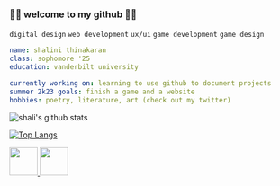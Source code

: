 ### 🪸🫧 welcome to my github 🫧🪸
`digital design` `web development` `ux/ui` `game development` `game design`

```yaml
name: shalini thinakaran
class: sophomore '25
education: vanderbilt university

currently working on: learning to use github to document projects
summer 2k23 goals: finish a game and a website 
hobbies: poetry, literature, art (check out my twitter)
```

![shali's github stats](https://github-readme-stats.vercel.app/api?username=shalinialisha&count_private=true&theme=cobalt&bg_color=00000000)

[![Top Langs](https://github-readme-stats.vercel.app/api/top-langs/?username=shalinialisha&theme=cobalt&bg_color=00000000)](https://github.com/anuraghazra/github-readme-stats)


<a href="https://twitter.com/shalisgallery?s=11">
  <img height="50" src="https://cdn1.iconfinder.com/data/icons/logotypes/32/twitter-1024.png"/>
</a>

<!-- <a href="https://www.linkedin.com/in/shalinithinakaran/">
  <img height="50" src="https://cdn0.iconfinder.com/data/icons/website-red/64/PROFILE-personal-web_page-website-browser-1024.png"/>
</a> -->

<a href="https://www.linkedin.com/in/shalinithinakaran/">
  <img height="50" src="https://cdn1.iconfinder.com/data/icons/logotypes/32/square-linkedin-1024.png"/>
</a>

